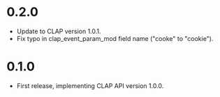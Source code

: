 # 0.2.0

- Update to CLAP version 1.0.1.
- Fix typo in clap_event_param_mod field name ("cooke" to "cookie").

# 0.1.0

- First release, implementing CLAP API version 1.0.0.
